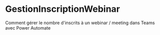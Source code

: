 # GestionInscriptionWebinar
Comment gérer le nombre d'inscrits à un webinar / meeting dans Teams avec Power Automate
